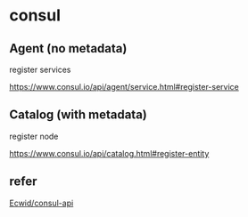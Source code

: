 # consul

## Agent (no metadata)

register services

https://www.consul.io/api/agent/service.html#register-service

## Catalog (with metadata)

register node

https://www.consul.io/api/catalog.html#register-entity

## refer

[Ecwid/consul-api](https://github.com/Ecwid/consul-api)